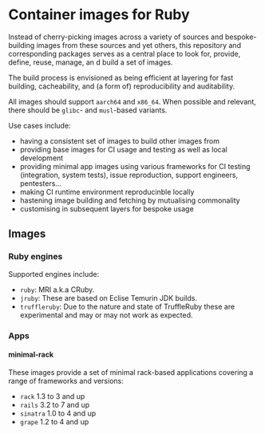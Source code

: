 # Container images for Ruby

Instead of cherry-picking images across a variety of sources and bespoke-building images from these sources and yet others, this repository and corresponding packages serves as a central place to look for, provide, define, reuse, manage, an d build a set of images.

The build process is envisioned as being efficient at layering for fast building, cacheability, and (a form of) reproducibility and auditability.

All images should support `aarch64` and `x86_64`. When possible and relevant, there should be `glibc`- and `musl`-based variants.

Use cases include:

- having a consistent set of images to build other images from
- providing base images for CI usage and testing as well as local development
- providing minimal app images using various frameworks for CI testing (integration, system tests), issue reproduction, support engineers, pentesters...
- making CI runtime environment reproducinble locally
- hastening image building and fetching by mutualising commonality
- customising in subsequent layers for bespoke usage

## Images

### Ruby engines

Supported engines include:

- `ruby`: MRI a.k.a CRuby.
- `jruby`: These are based on Eclise Temurin JDK builds.
- `truffleruby`: Due to the nature and state of TruffleRuby these are experimental and may or may not work as expected.

### Apps

#### minimal-rack

These images provide a set of minimal rack-based applications covering a range of frameworks and versions:

- `rack` 1.3 to 3 and up
- `rails` 3.2 to 7 and up
- `sinatra` 1.0 to 4 and up
- `grape` 1.2 to 4 and up
